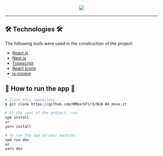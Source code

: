 <h1 align="center" >
  <img align="center" src="https://user-images.githubusercontent.com/65872394/109370045-80ad0580-787d-11eb-838c-03cbe0ab0880.png" />
</h1>

<hr>

## 🛠 Technologies 🛠
 
The following tools were used in the construction of the project:

- [React.js](https://reactjs.org)
- [Next.js](https://nextjs.org)
- [Typescript](https://www.typescriptlang.org)
- [React Icons](https://react-icons.github.io/react-icons/)
- [js-cookie](https://github.com/js-cookie/js-cookie)

## 🚀 How to run the app 🚀

```bash
# Clone this repository
$ git clone https://github.com/HMDarkFir3/NLW-04_move.it
```
```bash
# At the root of the project, run:
npm install  
or 
yarn install
```
```bash
# To run the app in your machine:
npm run dev
or
yarn dev
```
